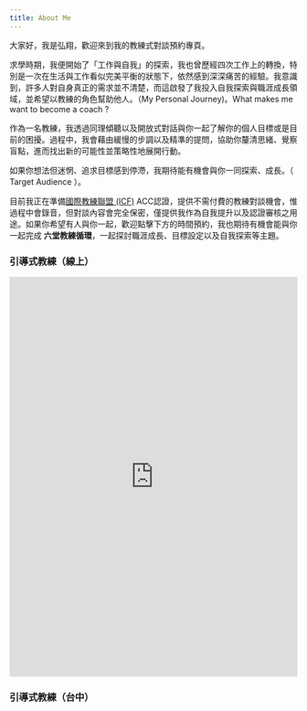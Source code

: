 ```yaml
---
title: About Me
---
```


大家好，我是弘翔，歡迎來到我的教練式對談預約專頁。

求學時期，我便開始了「工作與自我」的探索，我也曾歷經四次工作上的轉換，特別是一次在生活與工作看似完美平衡的狀態下，依然感到深深痛苦的經驗。我意識到，許多人對自身真正的需求並不清楚，而這啟發了我投入自我探索與職涯成長領域，並希望以教練的角色幫助他人。（My Personal Journey)。What makes me want to become a coach ?

作為一名教練，我透過同理傾聽以及開放式對話與你一起了解你的個人目標或是目前的困擾。過程中，我會藉由緩慢的步調以及精準的提問，協助你釐清思緒、覺察盲點，進而找出新的可能性並策略性地展開行動。

如果你想法但迷惘、追求目標感到停滯，我期待能有機會與你一同探索、成長。（ Target Audience ）。

目前我正在準備[國際教練聯盟 (ICF)](https://icftaiwan.org/) ACC認證，提供不需付費的教練對談機會，惟過程中會錄音，但對談內容會完全保密，僅提供我作為自我提升以及認證審核之用途。如果你希望有人與你一起，歡迎點擊下方的時間預約，我也期待有機會能與你一起完成 **六堂教練循環**，一起探討職涯成長、目標設定以及自我探索等主題。


### 引導式教練（線上）
<!-- Morgen inline widget begin -->
<iframe src="https://book.morgen.so/joseanchien/online-coaching" width="100%" height="700px" style="border: none"></iframe>
<!-- Morgen inline widget end -->

### 引導式教練（台中）

